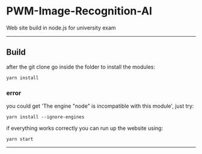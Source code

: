 # PWM-Image-Recognition-AI
Web site build in node.js for university exam

---

## Build 

after the git clone go inside the folder to install the modules:

`yarn install`

### error

you could get 'The engine "node" is incompatible with this module', just try:

`yarn install --ignore-engines`

if everything works correctly you can run up the website using:

`yarn start`

---
